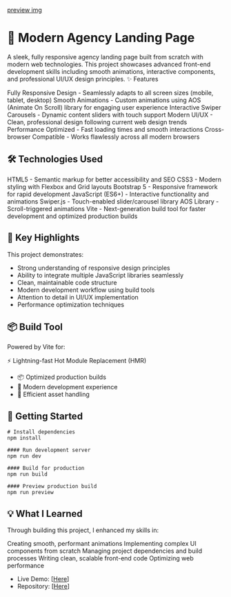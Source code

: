 [preview img](./public/images/preview.png)

# 🚀 Modern Agency Landing Page
A sleek, fully responsive agency landing page built from scratch with modern web technologies. This project showcases advanced front-end development skills including smooth animations, interactive components, and professional UI/UX design principles.
✨ Features

Fully Responsive Design - Seamlessly adapts to all screen sizes (mobile, tablet, desktop)
Smooth Animations - Custom animations using AOS (Animate On Scroll) library for engaging user experience
Interactive Swiper Carousels - Dynamic content sliders with touch support
Modern UI/UX - Clean, professional design following current web design trends
Performance Optimized - Fast loading times and smooth interactions
Cross-browser Compatible - Works flawlessly across all modern browsers

## 🛠️ Technologies Used

HTML5 - Semantic markup for better accessibility and SEO
CSS3 - Modern styling with Flexbox and Grid layouts
Bootstrap 5 - Responsive framework for rapid development
JavaScript (ES6+) - Interactive functionality and animations
Swiper.js - Touch-enabled slider/carousel library
AOS Library - Scroll-triggered animations
Vite - Next-generation build tool for faster development and optimized production builds

## 🎯 Key Highlights
This project demonstrates:

- Strong understanding of responsive design principles
- Ability to integrate multiple JavaScript libraries seamlessly
- Clean, maintainable code structure
- Modern development workflow using build tools
- Attention to detail in UI/UX implementation
- Performance optimization techniques

## 📦 Build Tool
Powered by Vite for:

⚡ Lightning-fast Hot Module Replacement (HMR)
- 📦 Optimized production builds
- 🔧 Modern development experience
- 🎯 Efficient asset handling

## 🚀 Getting Started
```
# Install dependencies
npm install

#### Run development server
npm run dev

#### Build for production
npm run build

#### Preview production build
npm run preview
```
## 💡 What I Learned
Through building this project, I enhanced my skills in:

Creating smooth, performant animations
Implementing complex UI components from scratch
Managing project dependencies and build processes
Writing clean, scalable front-end code
Optimizing web performance

- Live Demo: [[Here](https://bootstrap-agency-landing-page.vercel.app)]
- Repository: [[Here](https://github.com/abdelilah-dev/Bootstrap-Agency-Landing-Page)]

